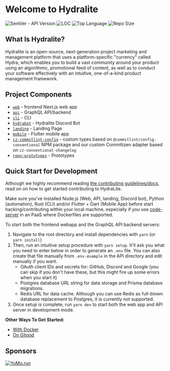 # Welcome to Hydralite

![SemVer - API Version](https://img.shields.io/badge/version-1.0.0--pre--alpha-ff69b4)
![LOC](https://img.shields.io/tokei/lines/github/hydralite/hydralite?color=white&label=lines%20of%20code)
![Top Language](https://img.shields.io/github/languages/top/hydralite/hydralite?color=%230xfffff)
![Repo Size](https://img.shields.io/github/repo-size/hydralite/hydralite?color=orange)

## What Is Hydralite?

Hydralite is an open-source, next-generation project marketing and management platform that uses a platform-specific "currency" called Hydra, which enables you to build a vast community around your product using an algorithmic, promotional feed of content, as well as to conduct your software effectively with an intuitive, one-of-a-kind product management framework.

## Project Components

- [`web`](./web) - frontend Next.js web app
- [`api`](./api) - GraphQL API/backend
- [`cli`](./cli) - CLI
- [`hydrabot`](./hydrabot) - Hydralite Discord Bot
- [`landing`](./landing) - Landing Page
- [`mobile`](./mobile) - Flutter mobile app
- [`cz-commitlint-config`](./cz-commitlint-config) - custom types based on `@commitlint/config-conventional` NPM package and our custom Commitizen adapter based on `cz-conventional-changelog`
- [`repo:prototypes`](https://github.com/hydralite/prototypes) - Prototypes

## Quick Start for Development

Although we highly recommend reading [the contributing guidelines/docs](https://github.com/hydralite/hydralite/blob/dev/CONTRIBUTING.md), read on on how to get started contributing to HydraLite.

Make sure you've installed Node.js (Web, API, landing, Discord bot), Python (automation), Rust (CLI) and/or Flutter + Dart (Mobile App) before start hacking/contributing within your local machine, especially if you use [code-server](https://github.com/cdr/code-server) in an PaaS where Dockerfiles are supported.

To start both the frontend webapp and the GraphQL API backend servers:

1. Navigate to the root directory and install dependencies with `yarn` (or `yarn install`)
2. Then, run an intuitive setup procedure with `yarn setup`. It'll ask you what you need to enter below in order to generate an `.env` file. You can also create that file manually from `.env.example` in the API directory and edit manually if you want.
    - OAuth client IDs and secrets for: GitHub, Discord and Google (you can skip if you don't have these, but this might fire up some errors when you start it)
    - Postgres database URL string for data storage and Prisma database migrations.
    - Redis URL for data cache. Although you can use Redis as full-blown database replacement to Postgres, it is currently not supported.
3. Once setup is complete, run `yarn dev` to start both the web app and API server in development mode.

**Other Ways To Get Started:**

- [With Docker](https://github.com/hydralite/hydralite/blob/dev/CONTRIBUTING.md#using-docker)
- [On Gitpod](https://github.com/hydralite/hydralite/blob/dev/CONTRIBUTING.md#using-gitpod)

## Sponsors

<a href="https://yomo.run">![YoMo.run](https://github.com/hydralite/hydralite/blob/dev/assets/sponsors/yomo.png?raw=true)</a>

